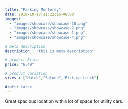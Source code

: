 ```yaml
---
title: "Parking Monterey"
date: 2019-10-17T11:22:16+06:00
images:
  - "images/showcase/showcase-10.png"
  - "images/showcase/showcase-2.png"
  - "images/showcase/showcase-1.png"
  - "images/showcase/showcase-4.png"

# meta description
description : "this is meta description"

# product Price
price: "6.49"

# product variation
sizes : ["Hatch","Saloon","Pick-up truck"]

draft: false
---
```


Great spacious location with a lot of space for utility cars.
